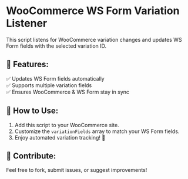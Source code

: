 # WooCommerce WS Form Variation Listener
This script listens for WooCommerce variation changes and updates WS Form fields with the selected variation ID.

## 📌 Features:
✅ Updates WS Form fields automatically  
✅ Supports multiple variation fields  
✅ Ensures WooCommerce & WS Form stay in sync

## 🔧 How to Use:
1. Add this script to your WooCommerce site.  
2. Customize the `variationFields` array to match your WS Form fields.  
3. Enjoy automated variation tracking! 🎉

## 🔗 Contribute:
Feel free to fork, submit issues, or suggest improvements!
